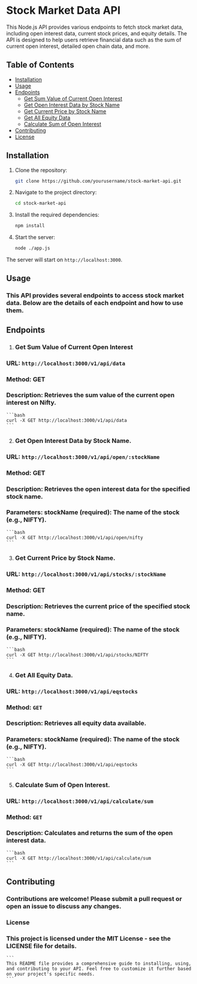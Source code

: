 ﻿# Stock Market Data API

This Node.js API provides various endpoints to fetch stock market data, including open interest data, current stock prices, and equity details. The API is designed to help users retrieve financial data such as the sum of current open interest, detailed open chain data, and more.

## Table of Contents

- [Installation](#installation)
- [Usage](#usage)
- [Endpoints](#endpoints)
  - [Get Sum Value of Current Open Interest](#get-sum-value-of-current-open-interest)
  - [Get Open Interest Data by Stock Name](#get-open-chain-data)
  - [Get Current Price by Stock Name](#get-current-stock-price)
  - [Get All Equity Data](#get-all-equity-data)
  - [Calculate Sum of Open Interest](#calculate-sum-of-open-interest)
- [Contributing](#contributing)
- [License](#license)

## Installation

1. Clone the repository:

   ```bash
   git clone https://github.com/yourusername/stock-market-api.git
   ```

2. Navigate to the project directory:

    ```bash
    cd stock-market-api
    ```

3. Install the required dependencies:
    
    ```bash
    npm install
    ```

4. Start the server:
    ```bash
    node ./app.js
    ```

The server will start on `http://localhost:3000`.

## Usage
### This API provides several endpoints to access stock market data. Below are the details of each endpoint and how to use them.

## Endpoints

1. ### Get Sum Value of Current Open Interest

### URL: `http://localhost:3000/v1/api/data`
### Method: GET
### Description: Retrieves the sum value of the current open interest on Nifty.

    ```bash
    curl -X GET http://localhost:3000/v1/api/data
    ```

2. ### Get Open Interest Data by Stock Name.

### URL: `http://localhost:3000/v1/api/open/:stockName`
### Method: GET
### Description: Retrieves the open interest data for the specified stock name.
### Parameters: stockName (required): The name of the stock (e.g., NIFTY).  

    ```bash
    curl -X GET http://localhost:3000/v1/api/open/nifty
    ```

3. ### Get Current Price by Stock Name.

### URL: `http://localhost:3000/v1/api/stocks/:stockName`
### Method: GET
### Description: Retrieves the current price of the specified stock name.
### Parameters: stockName (required): The name of the stock (e.g., NIFTY).  

    ```bash
    curl -X GET http://localhost:3000/v1/api/stocks/NIFTY
    ```

4. ### Get All Equity Data.

### URL: `http://localhost:3000/v1/api/eqstocks`
### Method: `GET`
### Description: Retrieves all equity data available.
### Parameters: stockName (required): The name of the stock (e.g., NIFTY).  

    ```bash
    curl -X GET http://localhost:3000/v1/api/eqstocks
    ```

5. ### Calculate Sum of Open Interest.

### URL: `http://localhost:3000/v1/api/calculate/sum`
### Method: `GET`
### Description: Calculates and returns the sum of the open interest data.

    ```bash
    curl -X GET http://localhost:3000/v1/api/calculate/sum
    ```


## Contributing
### Contributions are welcome! Please submit a pull request or open an issue to discuss any changes.

### License
### This project is licensed under the MIT License - see the LICENSE file for details.

    ```
    This README file provides a comprehensive guide to installing, using, and contributing to your API. Feel free to customize it further based on your project's specific needs.
    ```
